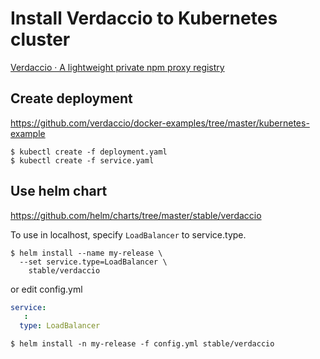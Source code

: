 Install Verdaccio to Kubernetes cluster
=========================================

[Verdaccio · A lightweight private npm proxy registry](https://verdaccio.org/)

## Create deployment

https://github.com/verdaccio/docker-examples/tree/master/kubernetes-example

```
$ kubectl create -f deployment.yaml
$ kubectl create -f service.yaml
```

## Use helm chart

https://github.com/helm/charts/tree/master/stable/verdaccio

To use in localhost, specify `LoadBalancer` to service.type.

```
$ helm install --name my-release \
  --set service.type=LoadBalancer \
    stable/verdaccio
```

or edit config.yml

```yaml
service:
   :
  type: LoadBalancer
```

```
$ helm install -n my-release -f config.yml stable/verdaccio
```